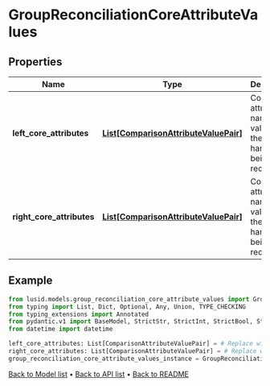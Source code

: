 # GroupReconciliationCoreAttributeValues

## Properties
Name | Type | Description | Notes
------------ | ------------- | ------------- | -------------
**left_core_attributes** | [**List[ComparisonAttributeValuePair]**](ComparisonAttributeValuePair.md) | Core attribute names and values for the left hand entity being reconciled. | 
**right_core_attributes** | [**List[ComparisonAttributeValuePair]**](ComparisonAttributeValuePair.md) | Core attribute names and values for the right hand entity being reconciled. | 
## Example

```python
from lusid.models.group_reconciliation_core_attribute_values import GroupReconciliationCoreAttributeValues
from typing import List, Dict, Optional, Any, Union, TYPE_CHECKING
from typing_extensions import Annotated
from pydantic.v1 import BaseModel, StrictStr, StrictInt, StrictBool, StrictFloat, StrictBytes, Field, validator, ValidationError, conlist, constr
from datetime import datetime

left_core_attributes: List[ComparisonAttributeValuePair] = # Replace with your value
right_core_attributes: List[ComparisonAttributeValuePair] = # Replace with your value
group_reconciliation_core_attribute_values_instance = GroupReconciliationCoreAttributeValues(left_core_attributes=left_core_attributes, right_core_attributes=right_core_attributes)

```

[Back to Model list](../README.md#documentation-for-models) &#8226; [Back to API list](../README.md#documentation-for-api-endpoints) &#8226; [Back to README](../README.md)

